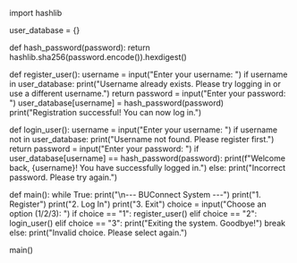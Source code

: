 import hashlib

user_database = {}

def hash_password(password):
    return hashlib.sha256(password.encode()).hexdigest()

def register_user():
    username = input("Enter your username: ")
    if username in user_database:
        print("Username already exists. Please try logging in or use a different username.")
        return
    password = input("Enter your password: ")
    user_database[username] = hash_password(password)
    print("Registration successful! You can now log in.")

def login_user():
    username = input("Enter your username: ")
    if username not in user_database:
        print("Username not found. Please register first.")
        return
    password = input("Enter your password: ")
    if user_database[username] == hash_password(password):
        print(f"Welcome back, {username}! You have successfully logged in.")
    else:
        print("Incorrect password. Please try again.")

def main():
    while True:
        print("\n--- BUConnect System ---")
        print("1. Register")
        print("2. Log In")
        print("3. Exit")
        choice = input("Choose an option (1/2/3): ")
        if choice == "1":
            register_user()
        elif choice == "2":
            login_user()
        elif choice == "3":
            print("Exiting the system. Goodbye!")
            break
        else:
            print("Invalid choice. Please select again.")

main()
